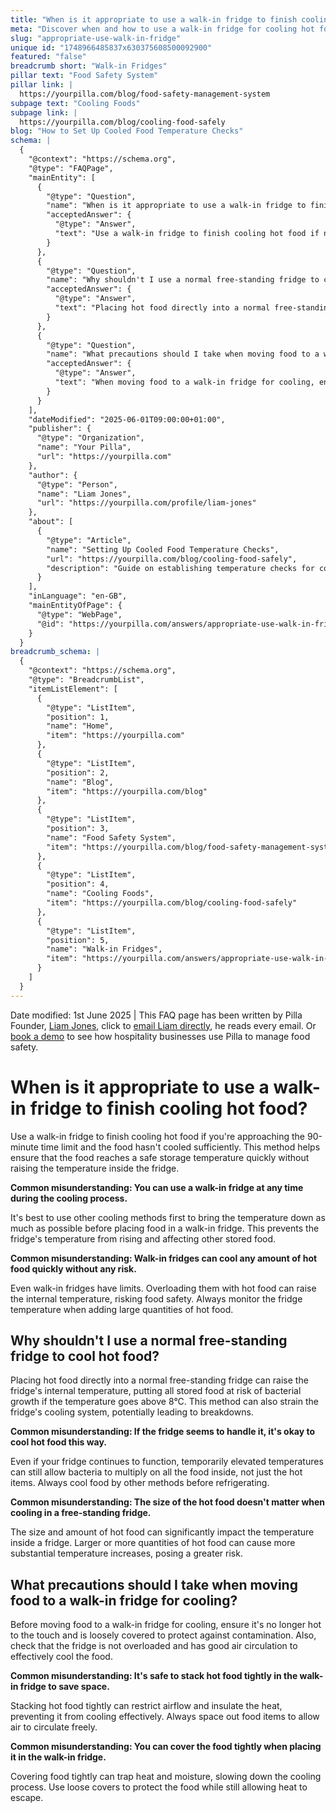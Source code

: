 ```yaml
---
title: "When is it appropriate to use a walk-in fridge to finish cooling hot food?"
meta: "Discover when and how to use a walk-in fridge for cooling hot food safely, including common misconceptions and necessary precautions."
slug: "appropriate-use-walk-in-fridge"
unique id: "1748966485837x630375608500092900"
featured: "false"
breadcrumb short: "Walk-in Fridges"
pillar text: "Food Safety System"
pillar link: |
  https://yourpilla.com/blog/food-safety-management-system
subpage text: "Cooling Foods"
subpage link: |
  https://yourpilla.com/blog/cooling-food-safely
blog: "How to Set Up Cooled Food Temperature Checks"
schema: |
  {
    "@context": "https://schema.org",
    "@type": "FAQPage",
    "mainEntity": [
      {
        "@type": "Question",
        "name": "When is it appropriate to use a walk-in fridge to finish cooling hot food?",
        "acceptedAnswer": {
          "@type": "Answer",
          "text": "Use a walk-in fridge to finish cooling hot food if nearing the 90-minute time limit and the food has not cooled enough. This method ensures the food reaches a safe storage temperature quickly without impacting the overall temperature of the fridge."
        }
      },
      {
        "@type": "Question",
        "name": "Why shouldn't I use a normal free-standing fridge to cool hot food?",
        "acceptedAnswer": {
          "@type": "Answer",
          "text": "Placing hot food directly into a normal free-standing fridge can increase the internal temperature, putting all stored food at risk for bacterial growth, especially if temperatures exceed 8°C. This method can also strain the fridge's cooling system, potentially causing it to malfunction."
        }
      },
      {
        "@type": "Question",
        "name": "What precautions should I take when moving food to a walk-in fridge for cooling?",
        "acceptedAnswer": {
          "@type": "Answer",
          "text": "When moving food to a walk-in fridge for cooling, ensure the food is not hot to the touch, is loosely covered to protect against contamination, and the fridge is not overloaded. This ensures good air circulation for effective cooling."
        }
      }
    ],
    "dateModified": "2025-06-01T09:00:00+01:00",
    "publisher": {
      "@type": "Organization",
      "name": "Your Pilla",
      "url": "https://yourpilla.com"
    },
    "author": {
      "@type": "Person",
      "name": "Liam Jones",
      "url": "https://yourpilla.com/profile/liam-jones"
    },
    "about": [
      {
        "@type": "Article",
        "name": "Setting Up Cooled Food Temperature Checks",
        "url": "https://yourpilla.com/blog/cooling-food-safely",
        "description": "Guide on establishing temperature checks for cooled foods to ensure compliance and food safety."
      }
    ],
    "inLanguage": "en-GB",
    "mainEntityOfPage": {
      "@type": "WebPage",
      "@id": "https://yourpilla.com/answers/appropriate-use-walk-in-fridge"
    }
  }
breadcrumb_schema: |
  {
    "@context": "https://schema.org",
    "@type": "BreadcrumbList",
    "itemListElement": [
      {
        "@type": "ListItem",
        "position": 1,
        "name": "Home",
        "item": "https://yourpilla.com"
      },
      {
        "@type": "ListItem",
        "position": 2,
        "name": "Blog",
        "item": "https://yourpilla.com/blog"
      },
      {
        "@type": "ListItem",
        "position": 3,
        "name": "Food Safety System",
        "item": "https://yourpilla.com/blog/food-safety-management-system"
      },
      {
        "@type": "ListItem",
        "position": 4,
        "name": "Cooling Foods",
        "item": "https://yourpilla.com/blog/cooling-food-safely"
      },
      {
        "@type": "ListItem",
        "position": 5,
        "name": "Walk-in Fridges",
        "item": "https://yourpilla.com/answers/appropriate-use-walk-in-fridge"
      }
    ]
  }
---
```


Date modified: 1st June 2025 | This FAQ page has been written by Pilla Founder, [Liam Jones](https://yourpilla.com/profile/liam-jones), click to [email Liam directly](https://mailto:liam@yourpilla.com/), he reads every email. Or [book a demo](https://calendly.com/pilla/demo) to see how hospitality businesses use Pilla to manage food safety.

# When is it appropriate to use a walk-in fridge to finish cooling hot food?

Use a walk-in fridge to finish cooling hot food if you're approaching the 90-minute time limit and the food hasn't cooled sufficiently. This method helps ensure that the food reaches a safe storage temperature quickly without raising the temperature inside the fridge.

**Common misunderstanding: You can use a walk-in fridge at any time during the cooling process.**

It's best to use other cooling methods first to bring the temperature down as much as possible before placing food in a walk-in fridge. This prevents the fridge's temperature from rising and affecting other stored food.

**Common misunderstanding: Walk-in fridges can cool any amount of hot food quickly without any risk.**

Even walk-in fridges have limits. Overloading them with hot food can raise the internal temperature, risking food safety. Always monitor the fridge temperature when adding large quantities of hot food.

## Why shouldn't I use a normal free-standing fridge to cool hot food?

Placing hot food directly into a normal free-standing fridge can raise the fridge's internal temperature, putting all stored food at risk of bacterial growth if the temperature goes above 8°C. This method can also strain the fridge's cooling system, potentially leading to breakdowns.

**Common misunderstanding: If the fridge seems to handle it, it's okay to cool hot food this way.**

Even if your fridge continues to function, temporarily elevated temperatures can still allow bacteria to multiply on all the food inside, not just the hot items. Always cool food by other methods before refrigerating.

**Common misunderstanding: The size of the hot food doesn't matter when cooling in a free-standing fridge.**

The size and amount of hot food can significantly impact the temperature inside a fridge. Larger or more quantities of hot food can cause more substantial temperature increases, posing a greater risk.

## What precautions should I take when moving food to a walk-in fridge for cooling?

Before moving food to a walk-in fridge for cooling, ensure it's no longer hot to the touch and is loosely covered to protect against contamination. Also, check that the fridge is not overloaded and has good air circulation to effectively cool the food.

**Common misunderstanding: It's safe to stack hot food tightly in the walk-in fridge to save space.**

Stacking hot food tightly can restrict airflow and insulate the heat, preventing it from cooling effectively. Always space out food items to allow air to circulate freely.

**Common misunderstanding: You can cover the food tightly when placing it in the walk-in fridge.**

Covering food tightly can trap heat and moisture, slowing down the cooling process. Use loose covers to protect the food while still allowing heat to escape.